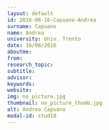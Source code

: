 ```yaml
---
layout: default 
id: 2016-08-16-Capuano-Andrea
surname: Capuano
name: Andrea
university: Univ. Trento
date: 16/08/2016
aboutme: 
from: 
research_topic: 
subtitle: 
advisor: 
keywords: 
website: 
img: no_picture.jpg
thumbnail: no_picture_thumb.jpg
alt: Andrea Capuano
modal-id: stud10
---
```

